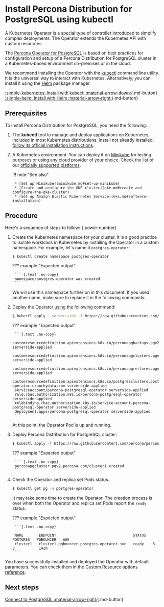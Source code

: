 # Install Percona Distribution for PostgreSQL using kubectl

A Kubernetes Operator is a special type of controller introduced to simplify complex deployments. The Operator extends the Kubernetes API with custom resources.

The [Percona Operator for PostgreSQL](compare.md) is based on best practices for configuration and setup of a Percona Distribution for PostgreSQL cluster in a Kubernetes-based environment on-premises or in the cloud.

We recommend installing the Operator with the [kubectl](https://kubernetes.io/docs/tasks/tools/) command line utility. It is the universal way to interact with Kubernetes. Alternatively, you can install it using the [Helm](https://github.com/helm/helm) package manager.

[:simple-kubernetes: Install with kubectl :material-arrow-down:](#prerequisites){.md-button} [:simple-helm: Install with Helm :material-arrow-right:](helm.md){.md-button}

## Prerequisites

To install Percona Distribution for PostgreSQL, you need the following:

1. The **kubectl** tool to manage and deploy applications on Kubernetes, included in most Kubernetes distributions. Install not already installed, [follow its official installation instructions](https://kubernetes.io/docs/tasks/tools/install-kubectl/).

2. A Kubernetes environment. You can deploy it on [Minikube](https://github.com/kubernetes/minikube) for testing purposes or using any cloud provider of your choice. Check the list of our [officially supported platforms](System-Requirements.md#officially-supported-platforms).

    !!! note "See also"

        * [Set up Minikube](minikube.md#set-up-minikube)
        * [Create and configure the GKE cluster](gke.md#create-and-configure-the-gke-cluster)
        * [Set up Amazon Elastic Kubernetes Service](eks.md#software-installation)

## Procedure 

Here's a sequence of steps to follow:
{.power-number}

1. Create the Kubernetes namespace for your cluster. It is a good practice to isolate workloads in Kubernetes by installing the Operator in a custom namespace. For example, let's name it `postgres-operator`:

    ``` {.bash data-prompt="$" }
    $ kubectl create namespace postgres-operator
    ```

    ??? example "Expected output"

        ``` {.text .no-copy}
        namespace/postgres-operator was created
        ```

    We will use this namespace further on in this document. If you used another name, make sure to replace it in the following commands. 

2. Deploy the Operator [using](https://kubernetes.io/docs/reference/using-api/server-side-apply/)
    the following command:

    ``` {.bash data-prompt="$" }
    $ kubectl apply --server-side -f https://raw.githubusercontent.com/percona/percona-postgresql-operator/v{{ release }}/deploy/bundle.yaml -n postgres-operator
    ```

    ??? example "Expected output"

        ```{.text .no-copy}
        customresourcedefinition.apiextensions.k8s.io/perconapgbackups.pgv2.percona.com serverside-applied
        customresourcedefinition.apiextensions.k8s.io/perconapgclusters.pgv2.percona.com serverside-applied
        customresourcedefinition.apiextensions.k8s.io/perconapgrestores.pgv2.percona.com serverside-applied
        customresourcedefinition.apiextensions.k8s.io/postgresclusters.postgres-operator.crunchydata.com serverside-applied
        serviceaccount/percona-postgresql-operator serverside-applied
        role.rbac.authorization.k8s.io/percona-postgresql-operator serverside-applied
        rolebinding.rbac.authorization.k8s.io/service-account-percona-postgresql-operator serverside-applied
        deployment.apps/percona-postgresql-operator serverside-applied
        ```

    At this point, the Operator Pod is up and running.

3. Deploy Percona Distribution
    for PostgreSQL cluster:

    ``` {.bash data-prompt="$" }
    $ kubectl apply -f https://raw.githubusercontent.com/percona/percona-postgresql-operator/v{{ release }}/deploy/cr.yaml -n postgres-operator
    ```

    ??? example "Expected output"

        ``` {.text .no-copy}
        perconapgcluster.pgv2.percona.com/cluster1 created
        ```

4. Check the Operator and replica set Pods status. 
   
    ``` {.bash data-prompt="$" }
    $ kubectl get pg -n postgres-operator
    ```

    It may take some time to create the Operator. The creation process is over when both the
    Operator and replica set Pods report the `ready` status:

    ??? example "Expected output"

        ```{.text .no-copy}

        NAME       ENDPOINT                                   STATUS   POSTGRES   PGBOUNCER   AGE
        cluster1   cluster1-pgbouncer.postgres-operator.svc   ready    3          3           143m
        ```

You have successfully installed and deployed the Operator with default parameters. You can check them in the [Custom Resource options reference](operator.md#operator-custom-resource-options). 

## Next steps

[Connect to PostgreSQL :material-arrow-right:](connect.md){.md-button}
